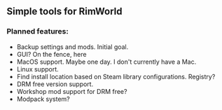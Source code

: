 ## Simple tools for RimWorld


### Planned features:
* Backup settings and mods. Initial goal.
* GUI? On the fence, here
* MacOS support. Maybe one day. I don't currently have a Mac.
* Linux support.
* Find install location based on Steam library configurations. Registry?
* DRM free version support.
* Workshop mod support for DRM free?
* Modpack system?
